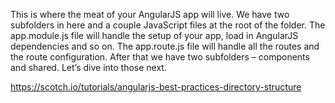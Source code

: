 This is where the meat of your AngularJS app will live. We have two subfolders in here and a couple JavaScript files at the root of the folder. The app.module.js file will handle the setup of your app, load in AngularJS dependencies and so on. The app.route.js file will handle all the routes and the route configuration. After that we have two subfolders – components and shared. Let’s dive into those next.

https://scotch.io/tutorials/angularjs-best-practices-directory-structure
